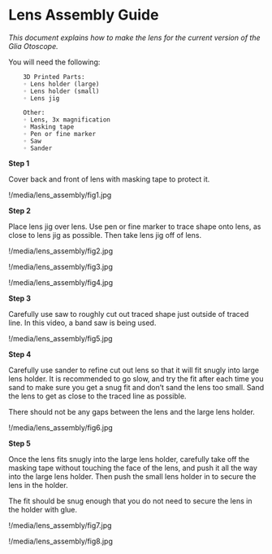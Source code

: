 # **Lens Assembly Guide**

*This document explains how to make the lens for the current version of the Glia Otoscope.*

You will need the following:
         
        3D Printed Parts:
        ◦ Lens holder (large)
        ◦ Lens holder (small)
        ◦ Lens jig
        
        Other:
        ◦ Lens, 3x magnification 
        ◦ Masking tape
        ◦ Pen or fine marker
        ◦ Saw
        ◦ Sander

**Step 1**

Cover back and front of lens with masking tape to protect it.

!/media/lens_assembly/fig1.jpg


**Step 2**

Place lens jig over lens. Use pen or fine marker to trace shape onto lens, as close to lens jig as possible. Then take lens jig off of lens.

!/media/lens_assembly/fig2.jpg

!/media/lens_assembly/fig3.jpg

!/media/lens_assembly/fig4.jpg

**Step 3**

Carefully use saw to roughly cut out traced shape just outside of traced line. In this video, a band saw is being used.

!/media/lens_assembly/fig5.jpg

**Step 4**

Carefully use sander to refine cut out lens so that it will fit snugly into large lens holder. It is recommended to go slow, and try the fit after each time you sand to make sure you get a snug fit and don’t sand the lens too small. Sand the lens to get as close to the traced line as possible.

There should not be any gaps between the lens and the large lens holder.

!/media/lens_assembly/fig6.jpg

**Step 5**

Once the lens fits snugly into the large lens holder, carefully take off the masking tape without touching the face of the lens, and push it all the way into the large lens holder. Then push the small lens holder in to secure the lens in the holder.

The fit should be snug enough that you do not need to secure the lens in the holder with glue.

!/media/lens_assembly/fig7.jpg

!/media/lens_assembly/fig8.jpg
